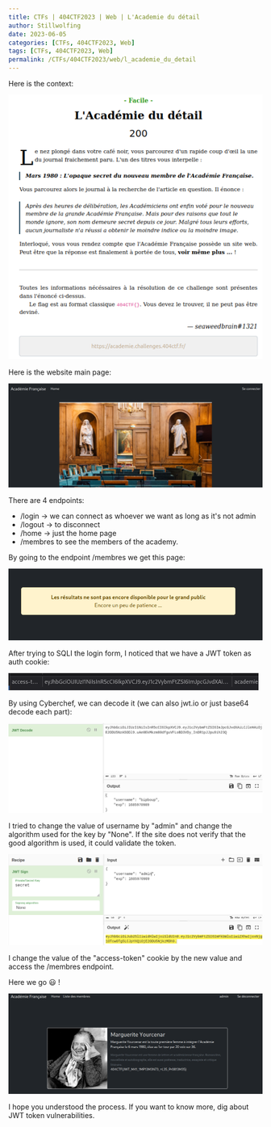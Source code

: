 ```yaml
---
title: CTFs | 404CTF2023 | Web | L'Academie du détail
author: Stillwolfing
date: 2023-06-05
categories: [CTFs, 404CTF2023, Web]
tags: [CTFs, 404CTF2023, Web]
permalink: /CTFs/404CTF2023/web/l_academie_du_detail
---
```


Here is the context:

![context](/assets/img/CTFs/404CTF2023/web/l_academie_du_detail/context.png)

Here is the website main page:

![home](/assets/img/CTFs/404CTF2023/web/l_academie_du_detail/home.png)

There are 4 endpoints:
- /login -> we can connect as whoever we want as long as it's not admin
- /logout -> to disconnect
- /home -> just the home page
- /membres to see the members of the academy.

By going to the endpoint /membres we get this page:

![membres](/assets/img/CTFs/404CTF2023/web/l_academie_du_detail/membres.png)


After trying to SQLI the login form, I noticed that we have a JWT token as auth cookie:

![cookie](/assets/img/CTFs/404CTF2023/web/l_academie_du_detail/cookie.png)

By using Cyberchef, we can decode it (we can also jwt.io or just base64 decode each part):

![cyberchef_decode](/assets/img/CTFs/404CTF2023/web/l_academie_du_detail/cyberchef_decode.png)

I tried to change the value of username by "admin" and change the algorithm used for the key by "None". If the site does not verify that the good algorithm is used, it could validate the token.

![cyberchef_encode](/assets/img/CTFs/404CTF2023/web/l_academie_du_detail/cyberchef_encode.png)

I change the value of the "access-token" cookie by the new value and access the /membres endpoint.

Here we go 😃 !

![flag](/assets/img/CTFs/404CTF2023/web/l_academie_du_detail/flag.png)

I hope you understood the process. If you want to know more, dig about JWT token vulnerabilities.


